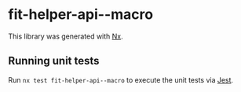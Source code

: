 # fit-helper-api--macro

This library was generated with [Nx](https://nx.dev).

## Running unit tests

Run `nx test fit-helper-api--macro` to execute the unit tests via [Jest](https://jestjs.io).
